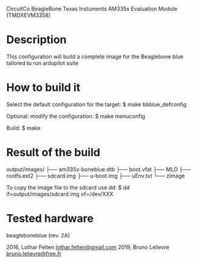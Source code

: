 CircuitCo BeagleBone
Texas Instuments AM335x Evaluation Module (TMDXEVM3358)

Description
===========

This configuration will build a complete image for the Beaglebone blue
tailored tu run ardupilot suite

How to build it
===============

Select the default configuration for the target:
$ make bbblue_defconfig

Optional: modify the configuration:
$ make menuconfig

Build:
$ make

Result of the build
===================
output/images/
├── am335x-boneblue.dtb
├── boot.vfat
├── MLO
├── rootfs.ext2
├── sdcard.img
├── u-boot.img
├── uEnv.txt
└── zImage

To copy the image file to the sdcard use dd:
$ dd if=output/images/sdcard.img of=/dev/XXX

Tested hardware
===============
beagleboneblue (rev. 2A)

2016, Lothar Felten <lothar.felten@gmail.com>
2019, Bruno Lelievre <bruno.lelievre@free.fr>
